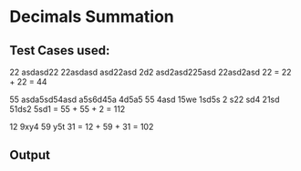 # Decimals Summation

## Test Cases used:

22 asdasd22 22asdasd asd22asd 2d2 asd2asd225asd 22asd2asd 22 = 22 + 22 = 44


55 asda5sd54asd a5s6d45a 4d5a5 55 4asd 15we 1sd5s 2 s22 sd4 21sd 51ds2  5sd1 = 55 + 55 + 2 = 112


12 9xy4 59   y5t  31 = 12 + 59 + 31 = 102 



## Output
[](https://raw.githubusercontent.com/0xSensei/Homeworks/master/HomeWorks_DAY3/Output.PNG)
